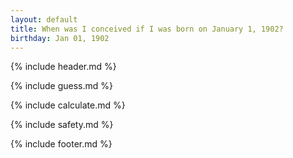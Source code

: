 ```yaml
---
layout: default
title: When was I conceived if I was born on January 1, 1902?
birthday: Jan 01, 1902
---
```


{% include header.md %}

{% include guess.md %}

{% include calculate.md %}

{% include safety.md %}

{% include footer.md %}



